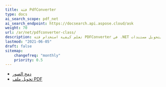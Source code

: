 ```yaml
---
title: فئة PdfConverter
type: docs
ai_search_scope: pdf_net
ai_search_endpoint: https://docsearch.api.aspose.cloud/ask
weight: 70
url: /ar/net/pdfconverter-class/
description: تعلم كيفية استخدام فئة PDFConverter في .NET لتحويل مستندات PDF إلى تنسيقات مختلفة باستخدام Aspose.PDF.
lastmod: "2021-06-05"
draft: false
sitemap:
    changefreq: "monthly"
    priority: 0.5
---
```

- [دمج الصور](/pdf/ar/net/merge-images/)
- [تحويل ملف PDF](/pdf/ar/net/convert-pdf-file/)